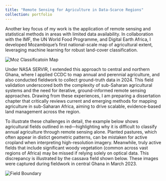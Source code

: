 ```yaml
---
title: "Remote Sensing for Agriculture in Data-Scarce Regions"
collection: portfolio
---
```


Another key focus of my work is the application of remote sensing and statistical methods in areas with limited data availability. In collaboration with the IMF, the UN World Food Programme, and Digital Earth Africa, I developed Mozambique’s first national-scale map of agricultural extent, leveraging machine learning for robust land-cover classification.

![Moz Classificatoin Map](/images/2025Bratley-IMF-thumbnail.png)

Under NASA SERVIR, I extended this approach to central and northern Ghana, where I applied CCDC to map annual and perennial agriculture, and also conducted fieldwork to collect ground-truth data in 2024. This field validation underscored both the complexity of sub-Saharan agricultural systems and the need for iterative, ground-informed remote sensing approaches. Drawing from these experiences, I am preparing a dissertation chapter that critically reviews current and emerging methods for mapping agriculture in sub-Saharan Africa, aiming to drive scalable, evidence-based land management across the region.

To illustrate these challenges in detail, the example below shows agricultural fields outlined in red—highlighting why it is difficult to classify annual agriculture through remote sensing alone. Planted pastures, which often appear in distict geometric patterns, can be mistaken for active cropland when interpreting high-resolution imagery. Meanwhile, truly active fields that include significant woody vegetation (common across vast regions of Africa) may be missed if relying solely on optical data. This discrepancy is illustrated by the cassava field shown below. These images were captured during fieldwork in central Ghana in March 2023.

![Field Boundary](/images/field-examples.png)
